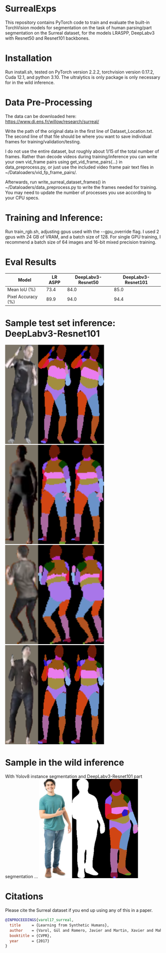 # SurrealExps

This repository contains PyTorch code to train and evaluate the built-in TorchVision models for segmentation on the task of human parsing/part segmentation
on the Surreal dataset, for the models LRASPP, DeepLabv3 with Resnet50 and Resnet101 backbones. 

# Installation
Run install.sh, tested on PyTorch version 2.2.2, torchvision version 0.17.2, Cuda 12.1, and python 3.10. The ultralytics is only
package is only necessary for in the wild inference.

# Data Pre-Processing
The data can be downloaded here: https://www.di.ens.fr/willow/research/surreal/

Write the path of the original data in the first line of Dataset_Location.txt.
The second line of that file should be where you want to save individual frames
for training/validation/testing. 

I do not use the entire dataset, but roughly about 1/15 of the total number of frames.
Rather than decode videos during training/inference you can write your own vid_frame pairs using get_vid_frame_pairs(...) in data_preprocess.py, 
or just use the included video frame pair text files in ~/Dataloaders/vid_fp_frame_pairs/. 

Afterwards, run write_surreal_dataset_frames() 
in ~/Dataloaders/data_preprocess.py to write the frames needed for training. You may need to update
the number of processes you use according to your CPU specs.

# Training and Inference:
Run train_rgb.sh, adjusting gpus used with the --gpu_override flag. I used 2 gpus with 24 GB of VRAM, and a batch size of 128. For single
GPU training, I recommend a batch size of 64 images and 16-bit mixed precision training.  

# Eval Results
| Model | LR ASPP | DeepLabv3-Resnet50 | DeepLabv3-Resnet101 |
|---|---|---|---|
| Mean IoU (%) | 73.4 | 84.0 | 85.0|
| Pixel Accuracy (%) | 89.9 | 94.0 | 94.4|


# Sample test set inference: DeepLabv3-Resnet101
![img.png](Sample_Eval_Ims/img.png)
![img_1.png](Sample_Eval_Ims/img_1.png)
![img_2.png](Sample_Eval_Ims/img_2.png)
![img_3.png](Sample_Eval_Ims/img_3.png)

# Sample in the wild inference
With Yolov8 instance segmentation and DeepLabv3-Resnet101 part segmentation ...
![img_4.png](Sample_Eval_Ims/img_4.png)

# Citations
Please cite the Surreal dataset if you end up using any of this in a paper. 

```bibtex
@INPROCEEDINGS{varol17_surreal,
  title     = {Learning from Synthetic Humans},
  author    = {Varol, Gül and Romero, Javier and Martin, Xavier and Mahmood, Naureen and Black, Michael J. and Laptev, Ivan and Schmid, Cordelia},
  booktitle = {CVPR},
  year      = {2017}
}
